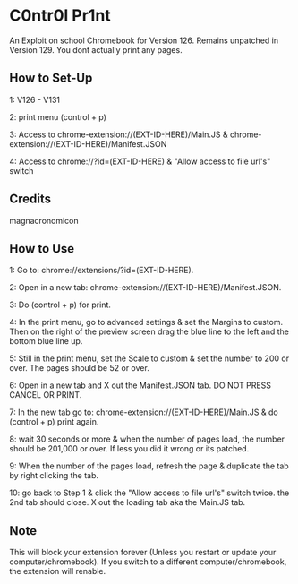 # C0ntr0l Pr1nt
An Exploit on school Chromebook for Version 126. Remains unpatched in Version 129. 
You dont actually print any pages. 

## How to Set-Up 
1: V126 - V131 

2: print menu (control + p) 

3: Access to chrome-extension://(EXT-ID-HERE)/Main.JS & chrome-extension://(EXT-ID-HERE)/Manifest.JSON 

4: Access to chrome://?id=(EXT-ID-HERE) & "Allow access to file url's" switch 

## Credits 
magnacronomicon 

## How to Use 
1: Go to: chrome://extensions/?id=(EXT-ID-HERE). 

2: Open in a new tab: chrome-extension://(EXT-ID-HERE)/Manifest.JSON. 

3: Do (control + p) for print. 

4: In the print menu, go to advanced settings & set the Margins to custom. Then on the right of the preview screen drag the blue line to the left and the bottom blue line up. 

5: Still in the print menu, set the Scale to custom & set the number to 200 or over. The pages should be 52 or over. 

6: Open in a new tab and X out the Manifest.JSON tab. DO NOT PRESS CANCEL OR PRINT. 

7: In the new tab go to: chrome-extension://(EXT-ID-HERE)/Main.JS & do (control + p) print again. 

8: wait 30 seconds or more & when the number of pages load, the number should be 201,000 or over. If less you did it wrong or its patched. 

9: When the number of the pages load, refresh the page & duplicate the tab by right clicking the tab. 

10: go back to Step 1 & click the "Allow access to file url's" switch twice. the 2nd tab should close. X out the loading tab aka the Main.JS tab. 

## Note 
This will block your extension forever (Unless you restart or update your computer/chromebook). 
If you switch to a different computer/chromebook, the extension will renable. 
